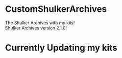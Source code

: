 # CustomShulkerArchives   
The Shulker Archives with my kits!   
Shulker Archives version 2.1.0!   
   
   
   
# Currently Updating my kits
